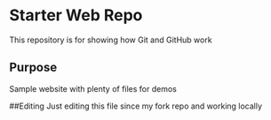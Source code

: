 # Starter Web Repo

This repository is for showing how Git and GitHub work

## Purpose

Sample website with plenty of files for demos


##Editing
Just editing this file since my fork repo and working locally
